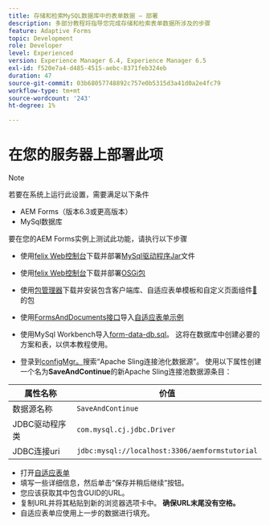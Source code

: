 ```yaml
---
title: 存储和检索MySQL数据库中的表单数据 — 部署
description: 多部分教程将指导您完成存储和检索表单数据所涉及的步骤
feature: Adaptive Forms
topic: Development
role: Developer
level: Experienced
version: Experience Manager 6.4, Experience Manager 6.5
exl-id: f520e7a4-d485-4515-aebc-8371feb324eb
duration: 47
source-git-commit: 03b68057748892c757e0b5315d3a41d0a2e4fc79
workflow-type: tm+mt
source-wordcount: '243'
ht-degree: 1%

---
```


# 在您的服务器上部署此项

>[!NOTE]
>
>若要在系统上运行此设置，需要满足以下条件
>
>* AEM Forms（版本6.3或更高版本）
>* MySql数据库

要在您的AEM Forms实例上测试此功能，请执行以下步骤

* 使用[felix Web控制台](http://localhost:4502/system/console/bundles)下载并部署[MySql驱动程序Jar](assets/mysqldriver.jar)文件
* 使用[felix Web控制台](http://localhost:4502/system/console/bundles)下载并部署[OSGi包](assets/SaveAndContinue.SaveAndContinue.core-1.0-SNAPSHOT.jar)
* 使用[包管理器](http://localhost:4502/crx/packmgr/index.jsp)下载并安装包含客户端库、自适应表单模板和自定义页面组件[&#128279;](assets/store-and-fetch-af-with-data.zip)的包
* 使用[FormsAndDocuments接口](http://localhost:4502/aem/forms.html/content/dam/formsanddocuments)导入[自适应表单示例](assets/sample-adaptive-form.zip)

* 使用MySql Workbench导入[form-data-db.sql](assets/form-data-db.sql)。 这将在数据库中创建必要的方案和表，以供本教程使用。
* 登录到[configMgr。](http://localhost:4502/system/console/configMgr)搜索“Apache Sling连接池化数据源”。 使用以下属性创建一个名为&#x200B;**SaveAndContinue**&#x200B;的新Apache Sling连接池数据源条目：

| 属性名称 | 价值 |
| ------------------------|---------------------------------------|
| 数据源名称 | `SaveAndContinue` |
| JDBC驱动程序类 | `com.mysql.cj.jdbc.Driver` |
| JDBC连接uri | `jdbc:mysql://localhost:3306/aemformstutorial` |

* 打开[自适应表单](http://localhost:4502/content/dam/formsanddocuments/demostoreandretrieveformdata/jcr:content?wcmmode=disabled)
* 填写一些详细信息，然后单击“保存并稍后继续”按钮。
* 您应该获取其中包含GUID的URL。
* 复制URL并将其粘贴到新的浏览器选项卡中。 **确保URL末尾没有空格。**
* 自适应表单应使用上一步的数据进行填充。
